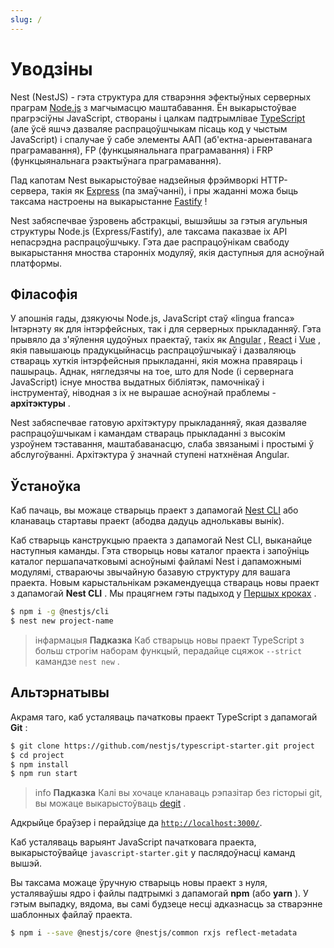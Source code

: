 ```yaml
---
slug: /
---
```


# Уводзіны

Nest (NestJS) - гэта структура для стварэння эфектыўных серверных праграм [Node.js](https://nodejs.org/) з магчымасцю маштабавання. Ён выкарыстоўвае прагрэсіўны JavaScript, створаны і цалкам падтрымлівае [TypeScript](http://www.typescriptlang.org/) (але ўсё яшчэ дазваляе распрацоўшчыкам пісаць код у чыстым JavaScript) і спалучае ў сабе элементы ААП (аб'ектна-арыентаванага праграмавання), FP (функцыянальнага праграмавання) і FRP (функцыянальнага рэактыўнага праграмавання).

Пад капотам Nest выкарыстоўвае надзейныя фрэймворкі HTTP-сервера, такія як [Express](https://expressjs.com/) (па змаўчанні), і пры жаданні можа быць таксама настроены на выкарыстанне [Fastify](https://github.com/fastify/fastify) !

Nest забяспечвае ўзровень абстракцыі, вышэйшы за гэтыя агульныя структуры Node.js (Express/Fastify), але таксама паказвае іх API непасрэдна распрацоўшчыку. Гэта дае распрацоўнікам свабоду выкарыстання мноства старонніх модуляў, якія даступныя для асноўнай платформы.

## Філасофія

У апошнія гады, дзякуючы Node.js, JavaScript стаў «lingua franca» Інтэрнэту як для інтэрфейсных, так і для серверных прыкладанняў. Гэта прывяло да з'яўлення цудоўных праектаў, такіх як [Angular](https://angular.dev/) , [React](https://github.com/facebook/react) і [Vue](https://github.com/vuejs/vue) , якія павышаюць прадукцыйнасць распрацоўшчыкаў і дазваляюць ствараць хуткія інтэрфейсныя прыкладанні, якія можна правяраць і пашыраць. Аднак, нягледзячы на ​​тое, што для Node (і сервернага JavaScript) існуе мноства выдатных бібліятэк, памочнікаў і інструментаў, ніводная з іх не вырашае асноўнай праблемы - **архітэктуры** .

Nest забяспечвае гатовую архітэктуру прыкладанняў, якая дазваляе распрацоўшчыкам і камандам ствараць прыкладанні з высокім узроўнем тэставання, маштабаванасцю, слаба звязанымі і простымі ў абслугоўванні. Архітэктура ў значнай ступені натхнёная Angular.

## Ўстаноўка

Каб пачаць, вы можаце стварыць праект з дапамогай [Nest CLI](/cli/overview) або кланаваць стартавы праект (абодва дадуць аднолькавы вынік).

Каб стварыць канструкцыю праекта з дапамогай Nest CLI, выканайце наступныя каманды. Гэта створыць новы каталог праекта і запоўніць каталог першапачатковымі асноўнымі файламі Nest і дапаможнымі модулямі, ствараючы звычайную базавую структуру для вашага праекта. Новым карыстальнікам рэкамендуецца ствараць новы праект з дапамогай **Nest CLI** . Мы працягнем гэты падыход у [Першых кроках](first-steps) .

```bash
$ npm i -g @nestjs/cli
$ nest new project-name
```

> інфармацыя **Падказка** Каб стварыць новы праект TypeScript з больш строгім наборам функцый, перадайце сцяжок `--strict` камандзе `nest new` .

## Альтэрнатывы

Акрамя таго, каб усталяваць пачатковы праект TypeScript з дапамогай **Git** :

```bash
$ git clone https://github.com/nestjs/typescript-starter.git project
$ cd project
$ npm install
$ npm run start
```

> info **Падказка** Калі вы хочаце кланаваць рэпазітар без гісторыі git, вы можаце выкарыстоўваць [degit](https://github.com/Rich-Harris/degit) .

Адкрыйце браўзер і перайдзіце да [`http://localhost:3000/`](http://localhost:3000/).

Каб усталяваць варыянт JavaScript пачатковага праекта, выкарыстоўвайце `javascript-starter.git` у паслядоўнасці каманд вышэй.

Вы таксама можаце ўручную стварыць новы праект з нуля, усталяваўшы ядро ​​і файлы падтрымкі з дапамогай **npm** (або **yarn** ). У гэтым выпадку, вядома, вы самі будзеце несці адказнасць за стварэнне шаблонных файлаў праекта.

```bash
$ npm i --save @nestjs/core @nestjs/common rxjs reflect-metadata
```
